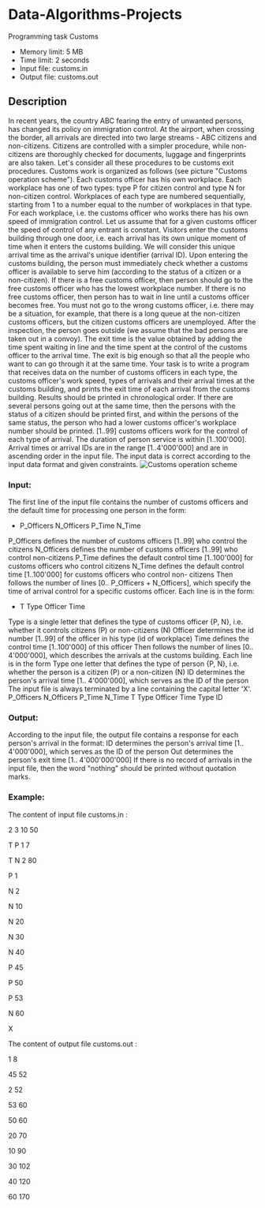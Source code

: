 # Data-Algorithms-Projects
Programming task Customs
+ Memory limit: 5 MB
+ Time limit: 2 seconds
+ Input file: customs.in
+ Output file: customs.out

## Description
In recent years, the country ABC fearing the entry of unwanted persons, has changed its policy on
immigration control. At the airport, when crossing the border, all arrivals are directed into two
large streams - ABC citizens and non-citizens. Citizens are controlled with a simpler procedure,
while non-citizens are thoroughly checked for documents, luggage and fingerprints are also taken.
Let's consider all these procedures to be customs exit procedures.
Customs work is organized as follows (see picture "Customs operation scheme"). Each customs
officer has his own workplace. Each workplace has one of two types: type P for citizen control and
type N for non-citizen control. Workplaces of each type are numbered sequentially, starting from 1
to a number equal to the number of workplaces in that type. For each workplace, i.e. the customs
officer who works there has his own speed of immigration control. Let us assume that for a given
customs officer the speed of control of any entrant is constant.
Visitors enter the customs building through one door, i.e. each arrival has its own unique moment
of time when it enters the customs building. We will consider this unique arrival time as the
arrival's unique identifier (arrival ID).
Upon entering the customs building, the person must immediately check whether a customs
officer is available to serve him (according to the status of a citizen or a non-citizen). If there is a
free customs officer, then person should go to the free customs officer who has the lowest
workplace number. If there is no free customs officer, then person has to wait in line until a
customs officer becomes free. You must not go to the wrong customs officer, i.e. there may be a
situation, for example, that there is a long queue at the non-citizen customs officers, but the
citizen customs officers are unemployed.
After the inspection, the person goes outside (we assume that the bad persons are taken out in a
convoy). The exit time is the value obtained by adding the time spent waiting in line and the time
spent at the control of the customs officer to the arrival time. The exit is big enough so that all the
people who want to can go through it at the same time.
Your task is to write a program that receives data on the number of customs officers in each type,
the customs officer's work speed, types of arrivals and their arrival times at the customs building,
and prints the exit time of each arrival from the customs building. Results should be printed in
chronological order. If there are several persons going out at the same time, then the persons with
the status of a citizen should be printed first, and within the persons of the same status, the
person who had a lower customs officer's workplace number should be printed.
[1..99] customs officers work for the control of each type of arrival. The duration of person service
is within [1..100'000]. Arrival times or arrival IDs are in the range [1..4'000'000] and are in
ascending order in the input file.
The input data is correct according to the input data format and given constraints.
![Customs operation scheme](https://github.com/Oltikng/Data-Algorithms-Projects/issues/1#issue-2201275921)

### Input:
The first line of the input file contains the number of customs officers and the default time for
processing one person in the form:
* P_Officers N_Officers P_Time N_Time

P_Officers defines the number of customs officers [1..99] who control the citizens
N_Officers defines the number of customs officers [1..99] who control non-citizens
P_Time defines the default control time [1..100'000] for customs officers who control citizens
N_Time defines the default control time [1..100'000] for customs officers who control non-
citizens
Then follows the number of lines [0.. P_Officers + N_Officers], which specify the time of arrival
control for a specific customs officer. Each line is in the form:
* T Type Officer Time

Type is a single letter that defines the type of customs officer {P, N}, i.e. whether it controls
citizens (P) or non-citizens (N)
Officer determines the id number [1..99] of the officer in his type (id of workplace)
Time defines the control time [1..100'000] of this officer
Then follows the number of lines [0.. 4'000'000], which describes the arrivals at the customs
building. Each line is in the form
Type one letter that defines the type of person {P, N}, i.e. whether the person is a citizen (P)
or a non-citizen (N)
ID determines the person's arrival time [1.. 4'000'000], which serves as the ID of the person
The input file is always terminated by a line containing the capital letter 'X'.
P_Officers N_Officers P_Time N_Time
T Type Officer Time
Type ID
### Output:
According to the input file, the output file contains a response for each person's arrival in the
format:
ID determines the person's arrival time [1.. 4'000'000], which serves as the ID of the person
Out determines the person's exit time [1.. 4'000'000'000]
If there is no record of arrivals in the input file, then the word "nothing" should be printed without
quotation marks.
### Example:
The content of input file customs.in :

2 3 10 50

T P 1 7

T N 2 80

P 1

N 2

N 10

N 20

N 30

N 40

P 45

P 50

P 53

N 60

X

The content of output file customs.out :

1 8

45 52

2 52

53 60

50 60

20 70

10 90

30 102

40 120

60 170

